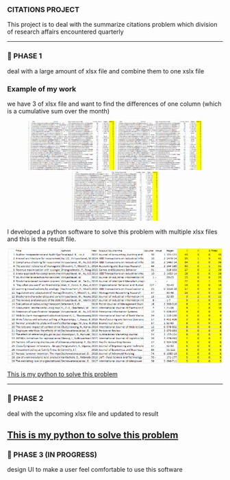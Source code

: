 ### CITATIONS PROJECT
This project is to deal with the summarize citations problem which division of research affairs encountered quarterly

---
### :pushpin: PHASE 1
deal with a large amount of xlsx file and combine them to one xslx file
### Example of my work
we have 3 of xlsx file and want to find the differences of one column (which is a cumulative sum over the month)
<p align="center">
  <img width="200" src="https://github.com/touchaee/mywork/blob/master/citations-project/picture/citations1.jpg">
  <img width="200" src="https://github.com/touchaee/mywork/blob/master/citations-project/picture/citations2.jpg">
  <img width="200" src="https://github.com/touchaee/mywork/blob/master/citations-project/picture/citations3.jpg">
</p>

I developed a python software to solve this problem with multiple xlsx files and this is the result file.

<p align="center">
  <img width="500" src="https://github.com/touchaee/mywork/blob/master/citations-project/picture/result.jpg">
</p>

[This is my python to solve this problem](https://github.com/touchaee/mywork/blob/master/citations-project/multiple-excel-to-excel/get_result_from_xlsx.ipynb)

---
### :pushpin: PHASE 2
deal with the upcoming xlsx file and updated to result

[This is my python to solve this problem]()
---

### :pushpin: PHASE 3 (IN PROGRESS)
design UI to make a user feel comfortable to use this software
